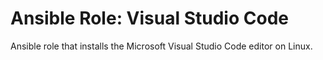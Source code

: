 # Ansible Role: Visual Studio Code

Ansible role that installs the Microsoft Visual Studio Code editor on Linux.


